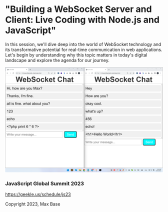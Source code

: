 # "Building a WebSocket Server and Client: Live Coding with Node.js and JavaScript"

In this session, we'll dive deep into the world of WebSocket technology and its transformative potential for real-time communication in web applications.
Let's begin by understanding why this topic matters in today's digital landscape and explore the agenda for our journey.

![Building a WebSocket Server and Client: Live Coding with Node.js and JavaScript](image.png)

### JavaScript Global Summit 2023

https://geekle.us/schedule/js23

Copyright 2023, Max Base
